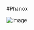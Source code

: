 #Phanox

![image](https://user-images.githubusercontent.com/70088342/160779996-76837120-2828-4a04-8d9b-4e3245e54c28.png)
